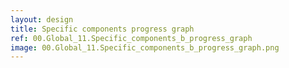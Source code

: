 ```yaml
---
layout: design
title: Specific components progress graph
ref: 00.Global_11.Specific_components_b_progress_graph
image: 00.Global_11.Specific_components_b_progress_graph.png
---
```


